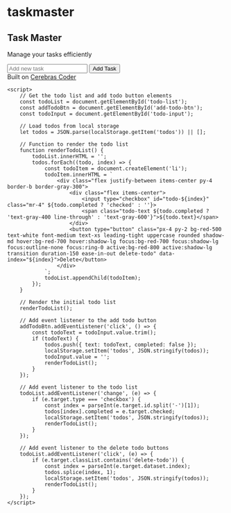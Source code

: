 # taskmaster
<html lang="en">
<head>
    <meta charset="UTF-8">
    <meta name="viewport" content="width=device-width, initial-scale=1.0">
    <title>Task Master</title>
    <link href="https://cdn.jsdelivr.net/npm/tailwindcss@2.2.19/dist/tailwind.min.css" rel="stylesheet">
</head>
<body class="bg-gray-100">
    <div class="max-w-md mx-auto mt-12 p-6 rounded-lg shadow-md bg-white">
        <div class="flex justify-between items-center mb-6">
            <h2 class="text-2xl font-bold">Task Master</h2>
            <span class="text-gray-600">Manage your tasks efficiently</span>
        </div>
        <ul class="todo-list" id="todo-list"></ul>
        <div class="add-todo mt-6 flex justify-between items-center">
            <input type="text" id="todo-input" placeholder="Add new task" class="w-full py-2 pl-10 text-sm text-gray-800 border border-gray-400 rounded-lg focus:outline-none focus:ring-2 focus:ring-gray-600 bg-gray-50">
            <button type="button" id="add-todo-btn" class="ml-4 px-4 py-2 bg-green-500 text-white font-medium text-xs leading-tight uppercase rounded shadow-md hover:bg-green-700 hover:shadow-lg focus:bg-green-700 focus:shadow-lg focus:outline-none focus:ring-0 active:bg-green-800 active:shadow-lg transition duration-150 ease-in-out">Add Task</button>
        </div>
        <div class="mt-6 text-center text-gray-600">
            Built on <a href="https://cerebrascoder.com" target="_blank" class="text-gray-900 underline">Cerebras Coder</a>
        </div>
    </div>

    <script>
        // Get the todo list and add todo button elements
        const todoList = document.getElementById('todo-list');
        const addTodoBtn = document.getElementById('add-todo-btn');
        const todoInput = document.getElementById('todo-input');

        // Load todos from local storage
        let todos = JSON.parse(localStorage.getItem('todos')) || [];

        // Function to render the todo list
        function renderTodoList() {
            todoList.innerHTML = '';
            todos.forEach((todo, index) => {
                const todoItem = document.createElement('li');
                todoItem.innerHTML = `
                    <div class="flex justify-between items-center py-4 border-b border-gray-300">
                        <div class="flex items-center">
                            <input type="checkbox" id="todo-${index}" class="mr-4" ${todo.completed ? 'checked' : ''}>
                            <span class="todo-text ${todo.completed ? 'text-gray-400 line-through' : 'text-gray-600'}">${todo.text}</span>
                        </div>
                        <button type="button" class="px-4 py-2 bg-red-500 text-white font-medium text-xs leading-tight uppercase rounded shadow-md hover:bg-red-700 hover:shadow-lg focus:bg-red-700 focus:shadow-lg focus:outline-none focus:ring-0 active:bg-red-800 active:shadow-lg transition duration-150 ease-in-out delete-todo" data-index="${index}">Delete</button>
                    </div>
                `;
                todoList.appendChild(todoItem);
            });
        }

        // Render the initial todo list
        renderTodoList();

        // Add event listener to the add todo button
        addTodoBtn.addEventListener('click', () => {
            const todoText = todoInput.value.trim();
            if (todoText) {
                todos.push({ text: todoText, completed: false });
                localStorage.setItem('todos', JSON.stringify(todos));
                todoInput.value = '';
                renderTodoList();
            }
        });

        // Add event listener to the todo list
        todoList.addEventListener('change', (e) => {
            if (e.target.type === 'checkbox') {
                const index = parseInt(e.target.id.split('-')[1]);
                todos[index].completed = e.target.checked;
                localStorage.setItem('todos', JSON.stringify(todos));
                renderTodoList();
            }
        });

        // Add event listener to the delete todo buttons
        todoList.addEventListener('click', (e) => {
            if (e.target.classList.contains('delete-todo')) {
                const index = parseInt(e.target.dataset.index);
                todos.splice(index, 1);
                localStorage.setItem('todos', JSON.stringify(todos));
                renderTodoList();
            }
        });
    </script>
</body>
</html>
